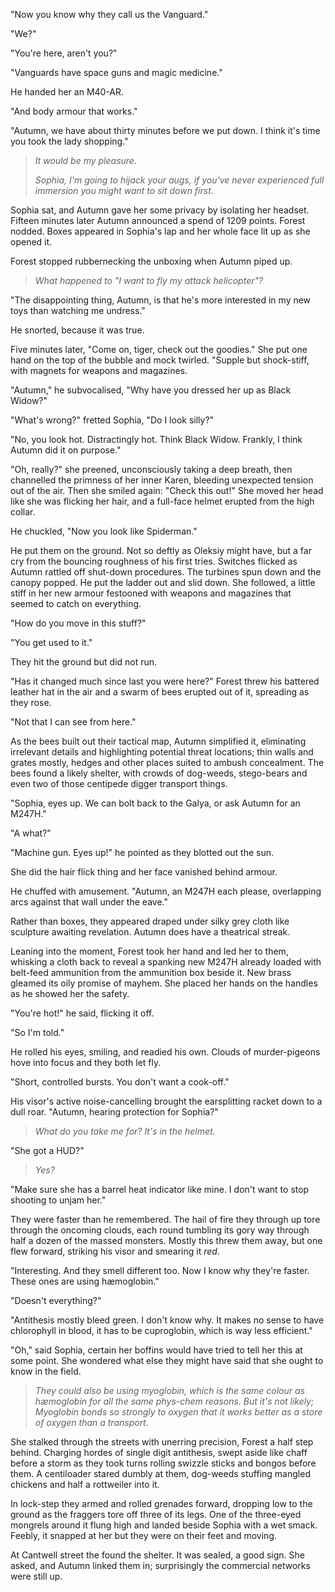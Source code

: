 "Now you know why they call us the Vanguard."

"We?"

"You're here, aren't you?"

"Vanguards have space guns and magic medicine."

He handed her an M40-AR.

"And body armour that works."

"Autumn, we have about thirty minutes before we put down. I think it's time you took the lady shopping."

> _It would be my pleasure._
>
> _Sophia, I'm going to hijack your augs, if you've never experienced full immersion you might want to sit down first._

Sophia sat, and Autumn gave her some privacy by isolating her headset. Fifteen minutes later Autumn announced a spend of 1209 points. Forest nodded. Boxes appeared in Sophia's lap and her whole face lit up as she opened it.

Forest stopped rubbernecking the unboxing when Autumn piped up.

> _What happened to "I want to fly my attack helicopter"?_

"The disappointing thing, Autumn, is that he's more interested in my new toys than watching me undress."

He snorted, because it was true.

Five minutes later, "Come on, tiger, check out the goodies." She put one hand on the top of the bubble and mock twirled. "Supple but shock-stiff, with magnets for weapons and magazines.

"Autumn," he subvocalised, "Why have you dressed her up as Black Widow?"

"What's wrong?" fretted Sophia, "Do I look silly?"

"No, you look hot. Distractingly hot. Think Black Widow. Frankly, I think Autumn did it on purpose."

"Oh, really?" she preened, unconsciously taking a deep breath, then channelled the primness of her inner Karen, bleeding unexpected tension out of the air. Then she smiled again: "Check this out!" She moved her head like she was flicking her hair, and a full-face helmet erupted from the high collar.

He chuckled, "Now you look like Spiderman."

He put them on the ground. Not so deftly as Oleksiy might have, but a far cry from the bouncing roughness of his first tries. Switches flicked as Autumn rattled off shut-down procedures. The turbines spun down and the canopy popped. He put the ladder out and slid down. She followed, a little stiff in her new armour festooned with weapons and magazines that seemed to catch on everything.

"How do you move in this stuff?"

"You get used to it."

They hit the ground but did not run. 

"Has it changed much since last you were here?" Forest threw his battered leather hat in the air and a swarm of bees erupted out of it, spreading as they rose.

"Not that I can see from here."

As the bees built out their tactical map, Autumn simplified it, eliminating irrelevant details and highlighting potential threat locations; thin walls and grates mostly, hedges and other places suited to ambush concealment. The bees found a likely shelter, with crowds of dog-weeds, stego-bears and even two of those centipede digger transport things. 

"Sophia, eyes up. We can bolt back to the Galya, or ask Autumn for an M247H."

"A what?"

"Machine gun. Eyes up!" he pointed as they blotted out the sun.

She did the hair flick thing and her face vanished behind armour.

He chuffed with amusement. "Autumn, an M247H each please, overlapping arcs against that wall under the eave." 

Rather than boxes, they appeared draped under silky grey cloth like sculpture awaiting revelation. Autumn does have a theatrical streak.

Leaning into the moment, Forest took her hand and led her to them, whisking a cloth back to reveal a spanking new M247H already loaded with belt-feed ammunition from the ammunition box beside it. New brass gleamed its oily promise of mayhem. She placed her hands on the handles as he showed her the safety.

"You're hot!" he said, flicking it off.

"So I'm told."

He rolled his eyes, smiling, and readied his own. Clouds of murder-pigeons hove into focus and they both let fly.

"Short, controlled bursts. You don't want a cook-off."

His visor's active noise-cancelling brought the earsplitting racket down to a dull roar. "Autumn, hearing protection for Sophia?"

> _What do you take me for? It's in the helmet._

"She got a HUD?"

> _Yes?_

"Make sure she has a barrel heat indicator like mine. I don't want to stop shooting to unjam her."

They were faster than he remembered. The hail of fire they through up tore through the oncoming clouds, each round tumbling its gory way through half a dozen of the massed monsters. Mostly this threw them away, but one flew forward, striking his visor and smearing it _red_.

"Interesting. And they smell different too. Now I know why they're faster. These ones are using h&aelig;moglobin."

"Doesn't everything?"

"Antithesis mostly bleed green. I don't know why. It makes no sense to have chlorophyll in blood, it has to be cuproglobin, which is way less efficient."

"Oh," said Sophia, certain her boffins would have tried to tell her this at some point. She wondered what else they might have said that she ought to know in the field.

> _They could also be using myoglobin, which is the same colour as h&aelig;moglobin for all the same phys-chem reasons. But it's not likely; Myoglobin bonds so strongly to oxygen that it works better as a store of oxygen than a transport._

She stalked through the streets with unerring precision, Forest a half step behind. Charging hordes of single digit antithesis, swept aside like chaff before a storm as they took turns rolling swizzle sticks and bongos before them. A centiloader stared dumbly at them, dog-weeds stuffing mangled chickens and half a rottweiler into it.

In lock-step they armed and rolled grenades forward, dropping low to the ground as the fraggers tore off three of its legs. One of the three-eyed mongrels around it flung high and landed beside Sophia with a wet smack. Feebly, it snapped at her but they were on their feet and moving.

At Cantwell street the found the shelter. It was sealed, a good sign. She asked, and Autumn linked them in; surprisingly the commercial networks were still up. 